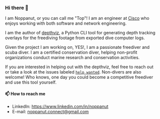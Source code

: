 <!--
**noppanut15/noppanut15** is a ✨ _special_ ✨ repository because its `README.md` (this file) appears on your GitHub profile.

Here are some ideas to get you started:

- 🔭 I’m currently working on ...
- 🌱 I’m currently learning ...
- 👯 I’m looking to collaborate on ...
- 🤔 I’m looking for help with ...
- 💬 Ask me about ...
- 📫 How to reach me: ...
- 😄 Pronouns: ...
- ⚡ Fun fact: ...
-->

### Hi there 👋

I am Noppanut, or you can call me "Top"! I am an engineer at [Cisco](https://www.cisco.com/) who enjoys working with both software and network engineering.

I am the author of [depthviz](https://github.com/noppanut15/depthviz), a Python CLI tool for generating depth tracking overlays for the freediving footage from exported dive computer logs. 

Given the project I am working on, YES!, I am a passionate freediver and scuba diver. I am a certified conservation diver, helping non-profit organizations conduct marine research and conservation activities.

If you are interested in helping out with the depthviz, feel free to reach out or take a look at the issues labeled [`help wanted`](https://github.com/noppanut15/depthviz/labels/help%20wanted).
Non-divers are also welcome! Who knows, one day you could become a competitive freediver and use this tool yourself.

#### 📫 How to reach me

- LinkedIn: https://www.linkedin.com/in/noppanut
- E-mail: noppanut.connect@gmail.com
